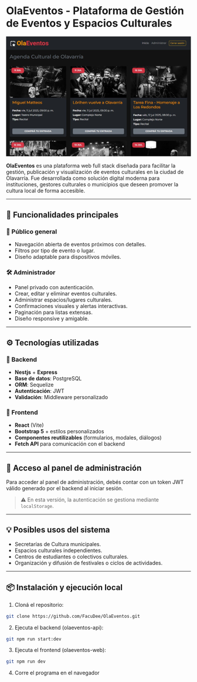 # OlaEventos - Plataforma de Gestión de Eventos y Espacios Culturales

![Captura de pantalla de la app](./images/capturaReadme.JPG)

**OlaEventos** es una plataforma web full stack diseñada para facilitar la gestión, publicación y visualización de eventos culturales en la ciudad de Olavarría. Fue desarrollada como solución digital moderna para instituciones, gestores culturales o municipios que deseen promover la cultura local de forma accesible.

---

## 🚀 Funcionalidades principales

### 👤 Público general
- Navegación abierta de eventos próximos con detalles.
- Filtros por tipo de evento o lugar.
- Diseño adaptable para dispositivos móviles.

### 🛠️ Administrador
- Panel privado con autenticación.
- Crear, editar y eliminar eventos culturales.
- Administrar espacios/lugares culturales.
- Confirmaciones visuales y alertas interactivas.
- Paginación para listas extensas.
- Diseño responsive y amigable.

---

## ⚙️ Tecnologías utilizadas

### 🧠 Backend
- **Nestjs** + **Express**
- **Base de datos**: PostgreSQL
- **ORM**: Sequelize
- **Autenticación**: JWT
- **Validación**: Middleware personalizado

### 🎨 Frontend
- **React** (Vite)
- **Bootstrap 5** + estilos personalizados
- **Componentes reutilizables** (formularios, modales, diálogos)
- **Fetch API** para comunicación con el backend

---

## 🔐 Acceso al panel de administración

Para acceder al panel de administración, debés contar con un token JWT válido generado por el backend al iniciar sesión.

> ⚠️ En esta versión, la autenticación se gestiona mediante `localStorage`.

---

## 💡 Posibles usos del sistema

- Secretarías de Cultura municipales.
- Espacios culturales independientes.
- Centros de estudiantes o colectivos culturales.
- Organización y difusión de festivales o ciclos de actividades.

---

## 📦 Instalación y ejecución local

1. Cloná el repositorio:

```bash
git clone https://github.com/FacuDee/OlaEventos.git
```

2. Ejecuta el backend (olaeventos-api):

```bash
git npm run start:dev
```

3. Ejecuta el frontend (olaeventos-web):

```bash
git npm run dev
```

4. Corre el programa en el navegador


